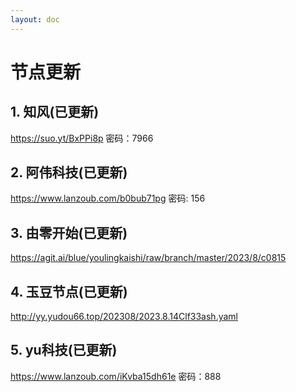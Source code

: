 ```yaml
---
layout: doc
---
```

# 节点更新

## 1. 知风(已更新)

https://suo.yt/BxPPi8p 密码：7966

## 2. 阿伟科技(已更新)

https://www.lanzoub.com/b0bub71pg 密码: 156

## 3. 由零开始(已更新)

https://agit.ai/blue/youlingkaishi/raw/branch/master/2023/8/c0815

## 4. 玉豆节点(已更新)

http://yy.yudou66.top/202308/2023.8.14Clf33ash.yaml

## 5. yu科技(已更新)

https://www.lanzoub.com/iKvba15dh61e 密码：888
